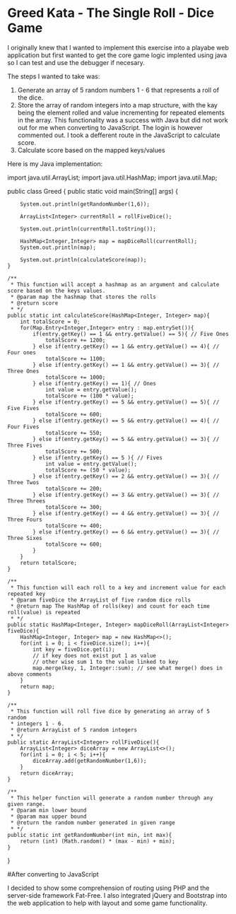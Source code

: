 # Greed Kata - The Single Roll - Dice Game
I originally knew that I wanted to implement this exercise into a playabe web application but first wanted to get the core game logic implented using java so I can test and use the debugger if necesary.

The steps I wanted to take was:
1) Generate an array of 5 random numbers 1 - 6 that represents a roll of the dice.
2) Store the array of random integers into a map structure, with the kay being the element rolled and value incrementing for repeated elements in the array. This functionality was a success with Java but did not work out for me when converting to JavaScript. The login is however commented out. I took a defferent route in the JavaScript to calculate score.
3) Calculate score based on the mapped keys/values 

Here is my Java implementation:

import java.util.ArrayList;
import java.util.HashMap;
import java.util.Map;

public class Greed {
    public static void main(String[] args) {

        System.out.println(getRandomNumber(1,6));

        ArrayList<Integer> currentRoll = rollFiveDice();

        System.out.println(currentRoll.toString());

        HashMap<Integer,Integer> map = mapDiceRoll(currentRoll);
        System.out.println(map);

        System.out.println(calculateScore(map));
    }

    /**
     * This function will accept a hashmap as an argument and calculate score based on the keys values.
     * @param map the hashmap that stores the rolls
     * @return score
     * */
    public static int calculateScore(HashMap<Integer, Integer> map){
        int totalScore = 0;
        for(Map.Entry<Integer,Integer> entry : map.entrySet()){
            if(entry.getKey() == 1 && entry.getValue() == 5){ // Five Ones
                totalScore += 1200;
            } else if(entry.getKey() == 1 && entry.getValue() == 4){ // Four ones
                totalScore += 1100;
            } else if(entry.getKey() == 1 && entry.getValue() == 3){ // Three Ones
                totalScore += 1000;
            } else if(entry.getKey() == 1){ // Ones
                int value = entry.getValue();
                totalScore += (100 * value);
            } else if(entry.getKey() == 5 && entry.getValue() == 5){ // Five Fives
                totalScore += 600;
            } else if(entry.getKey() == 5 && entry.getValue() == 4){ // Four Fives
                totalScore += 550;
            } else if(entry.getKey() == 5 && entry.getValue() == 3){ // Three Fives
                totalScore += 500;
            } else if(entry.getKey() == 5 ){ // Fives
                int value = entry.getValue();
                totalScore += (50 * value);
            } else if(entry.getKey() == 2 && entry.getValue() == 3){ // Three Twos
                totalScore += 200;
            } else if(entry.getKey() == 3 && entry.getValue() == 3){ // Three Threes
                totalScore += 300;
            } else if(entry.getKey() == 4 && entry.getValue() == 3){ // Three Fours
                totalScore += 400;
            } else if(entry.getKey() == 6 && entry.getValue() == 3){ // Three Sixes
                totalScore += 600;
            }
        }
        return totalScore;
    }

    /**
     * This function will each roll to a key and increment value for each repeated key
     * @param fiveDice the ArrayList of five random dice rolls
     * @return map The HashMap of rolls(key) and count for each time roll(value) is repeated
     * */
    public static HashMap<Integer, Integer> mapDiceRoll(ArrayList<Integer> fiveDice){
        HashMap<Integer, Integer> map = new HashMap<>();
        for(int i = 0; i < fiveDice.size(); i++){
            int key = fiveDice.get(i);
            // if key does not exist put 1 as value
            // other wise sum 1 to the value linked to key
            map.merge(key, 1, Integer::sum); // see what merge() does in above comments
        }
        return map;
    }

    /**
     * This function will roll five dice by generating an array of 5 random
     * integers 1 - 6.
     * @return ArrayList of 5 random integers
     * */
    public static ArrayList<Integer> rollFiveDice(){
        ArrayList<Integer> diceArray = new ArrayList<>();
        for(int i = 0; i < 5; i++){
            diceArray.add(getRandomNumber(1,6));
        }
        return diceArray;
    }

    /**
     * This helper function will generate a random number through any given range.
     * @param min lower bound
     * @param max upper bound
     * @return the random number generated in given range
     * */
    public static int getRandomNumber(int min, int max){
        return (int) (Math.random() * (max - min) + min);
    }
}

#After converting to JavaScript 

I decided to show some comprehension of routing using PHP and the server-side framework Fat-Free.
I also integrated jQuery and Bootstrap into the web application to help with layout and some game functionality. 
